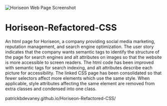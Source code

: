 ![Horiseon Web Page Screenshot](https://user-images.githubusercontent.com/79435941/110258403-71f6da80-7f70-11eb-9cb4-31f4458eee74.jpeg)
# Horiseon-Refactored-CSS
An html page for Horiseon, a company providing social media marketing, reputation management, and search engine optimization. The user story indicates that the company wants semantic tags to identify the structure of the page for search engines and alt attributes on images so that the website is more accessible to screen readers. The html code has been improved with semantic tags for search indexing, and alt attributes describe each picture for accessibility. The linked CSS page has been consolidated so that fewer selectors affect more elements which use the same style. When applicable, style attributes affecting the same element are removed from extra classes and condensed into one class. 

patrickbdevaney.github.io/Horiseon-Refactored-CSS/
